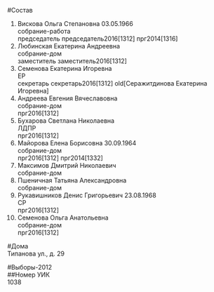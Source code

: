 #Состав  
1. Вискова Ольга Степановна 03.05.1966  
    собрание-работа  
    председатель председатель2016[1312] прг2014[1316]  
2. Любинская Екатерина Андреевна  
    собрание-дом  
    заместитель заместитель2016[1312]  
3. Семенова Екатерина Игоревна  
    ЕР  
    секретарь секретарь2016[1312] old[Серажитдинова Екатерина Игоревна]  
4. Андреева Евгения Вячеславовна  
    собрание-дом  
    прг2016[1312]  
5. Бухарова Светлана Николаевна  
    ЛДПР  
    прг2016[1312]  
6. Майорова Елена Борисовна 30.09.1964  
    собрание-дом  
    прг2016[1312] прг2014[1332]  
7. Максимов Дмитрий Николаевич  
    собрание-дом  
8. Пшеничная Татьяна Александровна  
    собрание-дом  
9. Рукавишников Денис Григорьевич 23.08.1968  
    СР  
    прг2016[1312]  
10. Семенова Ольга Анатольевна  
    собрание-дом  
    прг2016[1312]  
  
#Дома  
Типанова ул., д. 29  
  
#Выборы-2012  
##Номер УИК  
1038  
